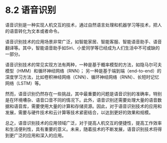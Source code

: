 # 8.2 语音识别

语音识别是一种实现人机交互的技术，通过自然语言处理和机器学习等技术，把人的语音转化为文本或者命令。

语音识别技术的应用场景非常广泛，如智能家居、智能客服、智能语音助手、语音翻译等。其中，智能语音助手如Siri、小爱同学等已经成为人们生活中不可或缺的一部分。

语音识别技术的常见实现方法有两种，一种是基于概率模型的方法，如隐马尔可夫模型（HMM）和循环神经网络（RNN）； 另一种是基于端到端（end-to-end）的深度学习方法，比如卷积神经网络（CNN）、循环神经网络（RNN）、长短时记忆网络（LSTM）等。

然而，语音识别仍然存在一些挑战，其中最重要的问题是语音识别的准确率，特别是在环境嘈杂、语音口音不同的情况下。此外，语音识别还需要处理大量的语音数据和语音库，需要使用大量的计算和存储资源。因此，对于语音识别技术的应用和发展，需要与硬件技术和云计算等技术紧密结合，以达到更好的效果和规模。

总之，语音识别技术的应用领域广泛，对于提高人机交互的便捷性，提高工作效率和生活便利性，具有重要的意义。未来，随着技术的不断发展，语音识别技术将得到更广泛的应用和深入的应用。